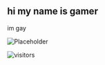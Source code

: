 ##  hi my name is gamer
im gay

<!--
**GaymerG/GaymerG** is a ✨ _special_ ✨ repository because its `README.md` (this file) appears on your GitHub profile.

Here are some ideas to get you started:

- 🔭 I’m currently working on ...
- 🌱 I’m currently learning ...
- 👯 I’m looking to collaborate on ...
- 🤔 I’m looking for help with ...
- 💬 Ask me about ...
- 📫 How to reach me: ...
- 😄 Pronouns: ...
- ⚡ Fun fact: ...
-->
![Placeholder](https://github.com/user-attachments/assets/397073b3-d830-4f02-8ecc-f15ddf7f30a3)

![visitors](https://visitor-badge.laobi.icu/badge?page_id=happyst4rs.stars&left_color=black&right_color=darkblue&left_text=Stalkers)

<div align="center"> 
